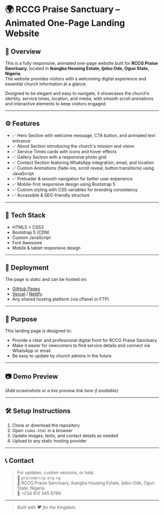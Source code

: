 # 🌍 RCCG Praise Sanctuary – Animated One-Page Landing Website

## 📌 Overview

This is a fully responsive, animated one-page website built for **RCCG Praise Sanctuary**, located in **Ikangba Housing Estate, Ijebu-Ode, Ogun State, Nigeria**.  
The website provides visitors with a welcoming digital experience and essential church information at a glance.

Designed to be elegant and easy to navigate, it showcases the church’s identity, service times, location, and media, with smooth scroll animations and interactive elements to keep visitors engaged.

---

## ⚙️ Features

- ✅ Hero Section with welcome message, CTA button, and animated text entrance  
- ✅ About Section introducing the church's mission and vision  
- ✅ Service Times cards with icons and hover effects  
- ✅ Gallery Section with a responsive photo grid  
- ✅ Contact Section featuring WhatsApp integration, email, and location  
- ✅ Custom Animations (fade-ins, scroll reveal, button transitions) using JavaScript  
- ✅ Preloader & smooth navigation for better user experience  
- ✅ Mobile-first responsive design using Bootstrap 5  
- ✅ Custom styling with CSS variables for branding consistency  
- ✅ Accessible & SEO-friendly structure  

---

## 🧰 Tech Stack

- HTML5 + CSS3  
- Bootstrap 5 (CDN)  
- Custom JavaScript  
- Font Awesome  
- Mobile & tablet responsive design  

---

## 🚀 Deployment

The page is static and can be hosted on:

- [GitHub Pages](https://pages.github.com/)  
- [Vercel](https://vercel.com/) / [Netlify](https://netlify.com/)  
- Any shared hosting platform (via cPanel or FTP)  

---

## 🎯 Purpose

This landing page is designed to:

- Provide a clear and professional digital front for RCCG Praise Sanctuary  
- Make it easier for newcomers to find service details and connect via WhatsApp or email  
- Be easy to update by church admins in the future  

---

## 📷 Demo Preview

_(Add screenshots or a live preview link here if available)_

---

## 🛠️ Setup Instructions

1. Clone or download the repository  
2. Open `index.html` in a browser  
3. Update images, texts, and contact details as needed  
4. Upload to any static hosting provider

---

## 📞 Contact

> For updates, custom versions, or help:  
> 📧 `praise@rccg.org.ng`  
> 📍 RCCG Praise Sanctuary, Ikangba Housing Estate, Ijebu-Ode, Ogun State, Nigeria  
> 📱 +234 812 345 6789

---

> _Built with ❤️ for the Kingdom._

